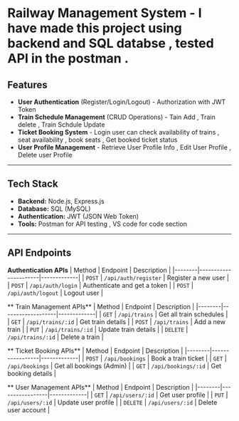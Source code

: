 # Railway Management System - I have made this project using backend and SQL databse ,  tested API in the postman . 



##  Features
- **User Authentication** (Register/Login/Logout) -  Authorization with JWT Token 
- **Train Schedule Management** (CRUD Operations) - Tain Add , Train delete , Train Schdule Update 
- **Ticket Booking System**  - Login user can check availability of trains , seat availability , book seats , Get booked ticket status 
- **User Profile Management** - Retrieve User Profile Info  , Edit User Profile , Delete user Profile 


---

##  Tech Stack
- **Backend:** Node.js, Express.js
- **Database:** SQL (MySQL)
- **Authentication:** JWT (JSON Web Token)
- **Tools:** Postman for API testing , VS code for code section 

---

##  API Endpoints

 **Authentication APIs**
| Method | Endpoint              | Description |
|--------|----------------------|-------------|
| `POST` | `/api/auth/register` | Register a new user |
| `POST` | `/api/auth/login`    | Authenticate and get a token |
| `POST` | `/api/auth/logout`   | Logout user |

 ** Train Management APIs**
| Method | Endpoint           | Description |
|--------|-------------------|-------------|
| `GET`  | `/api/trains`     | Get all train schedules |
| `GET`  | `/api/trains/:id` | Get train details |
| `POST` | `/api/trains`     | Add a new train |
| `PUT`  | `/api/trains/:id` | Update train details |
| `DELETE` | `/api/trains/:id` | Delete a train |

 ** Ticket Booking APIs**
| Method | Endpoint         | Description |
|--------|-----------------|-------------|
| `POST` | `/api/bookings` | Book a train ticket |
| `GET`  | `/api/bookings` | Get all bookings (Admin) |
| `GET`  | `/api/bookings/:id` | Get booking details |


** User Management APIs**
| Method | Endpoint         | Description |
|--------|-----------------|-------------|
| `GET`  | `/api/users/:id` | Get user profile |
| `PUT`  | `/api/users/:id` | Update user profile |
| `DELETE` | `/api/users/:id` | Delete user account |


